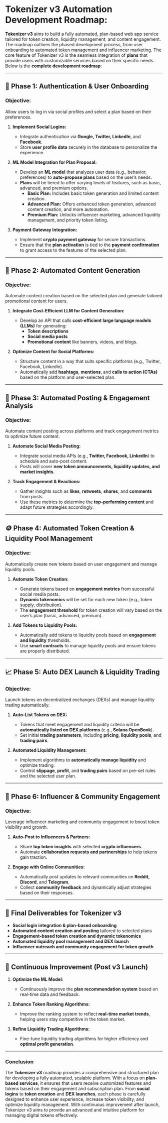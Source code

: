 # **Tokenizer v3 Automation Development Roadmap:**


**Tokenizer v3** aims to build a fully automated, plan-based web app service tailored for token creation, liquidity management, and content engagement. The roadmap outlines the phased development process, from user onboarding to automated token management and influencer marketing. The core feature of Tokenizer v3 is the seamless integration of **plans** that provide users with customizable services based on their specific needs. Below is the **complete development roadmap**:

---

## **🚀 Phase 1: Authentication & User Onboarding**

### **Objective:**  
Allow users to log in via social profiles and select a plan based on their preferences.

1. **Implement Social Logins:**
   - Integrate authentication via **Google, Twitter, LinkedIn**, and **Facebook**.
   - Store **user profile data** securely in the database to personalize the experience.

2. **ML Model Integration for Plan Proposal:**
   - Develop an **ML model** that analyzes user data (e.g., behavior, preferences) to **auto-propose plans** based on the user’s needs.
   - **Plans** will be tiered to offer varying levels of features, such as basic, advanced, and premium options.
     - **Basic Plan:** Includes basic token generation and limited content creation.
     - **Advanced Plan:** Offers enhanced token generation, advanced content creation, and more automation.
     - **Premium Plan:** Unlocks influencer marketing, advanced liquidity management, and priority token listing.

3. **Payment Gateway Integration:**
   - Implement **crypto payment gateway** for secure transactions.
   - Ensure that the **plan activation** is tied to the **payment confirmation** to grant access to the features of the selected plan.

---

## **🤖 Phase 2: Automated Content Generation**

### **Objective:**  
Automate content creation based on the selected plan and generate tailored promotional content for users.

1. **Integrate Cost-Efficient LLM for Content Generation:**
   - Develop an API that calls **cost-efficient large language models (LLMs)** for generating:
     - **Token descriptions**
     - **Social media posts**
     - **Promotional content** like banners, videos, and blogs.
   
2. **Optimize Content for Social Platforms:**
   - Structure content in a way that suits specific platforms (e.g., Twitter, Facebook, LinkedIn).
   - Automatically add **hashtags**, **mentions**, and **calls to action (CTAs)** based on the platform and user-selected plan.

---

## **📢 Phase 3: Automated Posting & Engagement Analysis**

### **Objective:**  
Automate content posting across platforms and track engagement metrics to optimize future content.

1. **Automate Social Media Posting:**
   - Integrate social media APIs (e.g., **Twitter, Facebook, LinkedIn**) to schedule and auto-post content.
   - Posts will cover **new token announcements, liquidity updates, and market insights**.

2. **Track Engagement & Reactions:**
   - Gather insights such as **likes**, **retweets**, **shares**, and **comments** from posts.
   - Use these metrics to determine the **top-performing content** and adapt future strategies accordingly.

---

## **🪙 Phase 4: Automated Token Creation & Liquidity Pool Management**

### **Objective:**  
Automatically create new tokens based on user engagement and manage liquidity pools.

1. **Automate Token Creation:**
   - Generate tokens based on **engagement metrics** from successful social media posts.
   - **Dynamic tokenomics** will be set for each new token (e.g., token supply, distribution).
   - The **engagement threshold** for token creation will vary based on the user’s plan (basic, advanced, premium).

2. **Add Tokens to Liquidity Pools:**
   - Automatically add tokens to liquidity pools based on **engagement and liquidity** thresholds.
   - Use **smart contracts** to manage liquidity pools and ensure tokens are properly distributed.

---

## **📈 Phase 5: Auto DEX Launch & Liquidity Trading**

### **Objective:**  
Launch tokens on decentralized exchanges (DEXs) and manage liquidity trading automatically.

1. **Auto-List Tokens on DEX:**
   - Tokens that meet engagement and liquidity criteria will be **automatically listed on DEX platforms** (e.g., **Solana OpenBook**).
   - Set initial **trading parameters**, including **pricing**, **liquidity pools**, and **trading pairs**.

2. **Automated Liquidity Management:**
   - Implement algorithms to **automatically manage liquidity** and optimize trading.
   - Control **slippage**, **profit**, and **trading pairs** based on pre-set rules and the selected user plan.

---

## **🎯 Phase 6: Influencer & Community Engagement**

### **Objective:**  
Leverage influencer marketing and community engagement to boost token visibility and growth.

1. **Auto-Post to Influencers & Partners:**
   - Share **top token insights** with selected **crypto influencers**.
   - Automate **collaboration requests and partnerships** to help tokens gain traction.

2. **Engage with Online Communities:**
   - Automatically post updates to relevant communities on **Reddit, Discord**, and **Telegram**.
   - Collect **community feedback** and dynamically adjust strategies based on their responses.

---

## **🚀 Final Deliverables for Tokenizer v3**

- **Social login integration & plan-based onboarding**  
- **Automated content creation and posting** tailored to selected plans  
- **Engagement-based token creation and dynamic tokenomics**  
- **Automated liquidity pool management and DEX launch**  
- **Influencer outreach and community engagement for token growth**

---

## **🔄 Continuous Improvement (Post v3 Launch)**

1. **Optimize the ML Model:**
   - Continuously improve the **plan recommendation system** based on real-time data and feedback.

2. **Enhance Token Ranking Algorithms:**
   - Improve the ranking system to reflect **real-time market trends**, helping users stay competitive in the token market.

3. **Refine Liquidity Trading Algorithms:**
   - Fine-tune liquidity trading algorithms for higher efficiency and **optimal profit generation**.

---

### **Conclusion**

The **Tokenizer v3** roadmap provides a comprehensive and structured plan for developing a fully automated, scalable platform. With a focus on **plan-based services**, it ensures that users receive customized features and tokens based on their engagement and subscription plan. From **social logins** to **token creation** and **DEX launches**, each phase is carefully designed to enhance user experience, increase token visibility, and optimize liquidity management. With continuous improvement after launch, Tokenizer v3 aims to provide an advanced and intuitive platform for managing digital tokens effectively.
